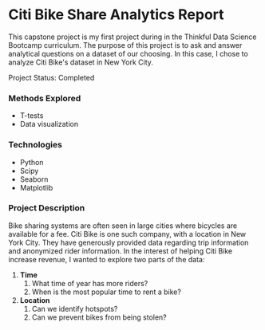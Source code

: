 # Citi Bike Share Analytics Report 
This capstone project is my first project during in the Thinkful Data Science Bootcamp curriculum.  The purpose of this project is to ask and answer analytical questions on a dataset of our choosing.  In this case, I chose to analyze Citi Bike's dataset in New York City.  

Project Status:  Completed

### Methods Explored
-  T-tests
-  Data visualization

### Technologies
-  Python
-  Scipy 
-  Seaborn
-  Matplotlib

### Project Description
Bike sharing systems are often seen in large cities where bicycles are available for a fee.  Citi Bike is one such company, with a location in New York City.  They have generously provided data regarding trip information and anonymized rider information.  In the interest of helping Citi Bike increase revenue, I wanted to explore two parts of the data: 

1.  **Time**
    1.  What time of year has more riders?
    2.  When is the most popular time to rent a bike?
2.  **Location**
    1.  Can we identify hotspots?
    2.  Can we prevent bikes from being stolen?
